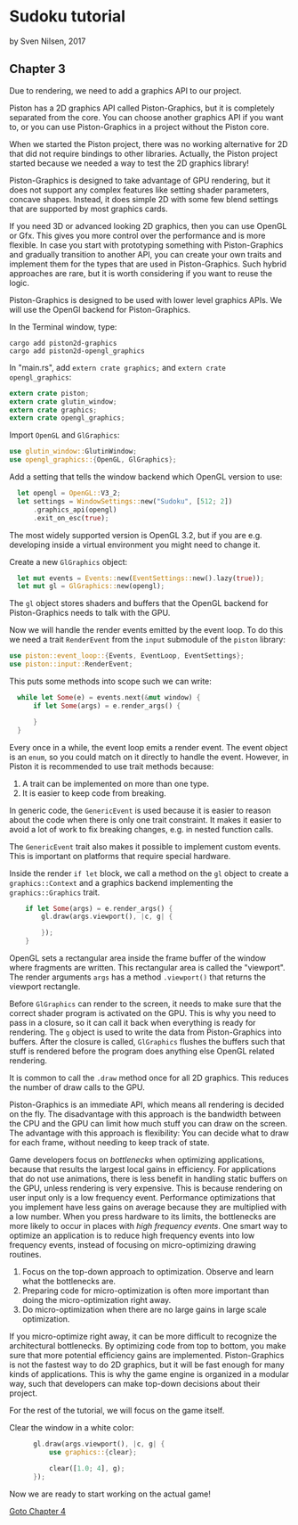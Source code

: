 # Sudoku tutorial
by Sven Nilsen, 2017

## Chapter 3

Due to rendering, we need to add a graphics API to our project.

Piston has a 2D graphics API called Piston-Graphics, but it is completely
separated from the core. You can choose another graphics API if you want to, or
you can use Piston-Graphics in a project without the Piston core.

When we started the Piston project, there was no working alternative for 2D that
did not require bindings to other libraries. Actually, the Piston project
started because we needed a way to test the 2D graphics library!

Piston-Graphics is designed to take advantage of GPU rendering, but it does not
support any complex features like setting shader parameters, concave shapes.
Instead, it does simple 2D with some few blend settings that are supported by
most graphics cards.

If you need 3D or advanced looking 2D graphics, then you can use OpenGL or Gfx.
This gives you more control over the performance and is more flexible. In case
you start with prototyping something with Piston-Graphics and gradually
transition to another API, you can create your own traits and implement them for
the types that are used in Piston-Graphics. Such hybrid approaches are rare, but
it is worth considering if you want to reuse the logic.

Piston-Graphics is designed to be used with lower level graphics APIs. We will
use the OpenGl backend for Piston-Graphics.

In the Terminal window, type:

```
cargo add piston2d-graphics
cargo add piston2d-opengl_graphics
```

In "main.rs", add `extern crate graphics;` and `extern crate opengl_graphics`:

```rust
extern crate piston;
extern crate glutin_window;
extern crate graphics;
extern crate opengl_graphics;
```

Import `OpenGL` and `GlGraphics`:

```rust
use glutin_window::GlutinWindow;
use opengl_graphics::{OpenGL, GlGraphics};
```

Add a setting that tells the window backend which OpenGL version to use:

```rust
  let opengl = OpenGL::V3_2;
  let settings = WindowSettings::new("Sudoku", [512; 2])
      .graphics_api(opengl)
      .exit_on_esc(true);
```

The most widely supported version is OpenGL 3.2, but if you are e.g. developing
inside a virtual environment you might need to change it.

Create a new `GlGraphics` object:

```rust
  let mut events = Events::new(EventSettings::new().lazy(true));
  let mut gl = GlGraphics::new(opengl);
```

The `gl` object stores shaders and buffers that the OpenGL backend for
Piston-Graphics needs to talk with the GPU.

Now we will handle the render events emitted by the event loop. To do this we
need a trait `RenderEvent` from the `input` submodule of the `piston` library:

```rust
use piston::event_loop::{Events, EventLoop, EventSettings};
use piston::input::RenderEvent;
```

This puts some methods into scope such we can write:

```rust
  while let Some(e) = events.next(&mut window) {
      if let Some(args) = e.render_args() {

      }
  }
```

Every once in a while, the event loop emits a render event. The event object is
an `enum`, so you could match on it directly to handle the event. However, in
Piston it is recommended to use trait methods because:

1. A trait can be implemented on more than one type.
2. It is easier to keep code from breaking.

In generic code, the `GenericEvent` is used because it is easier to reason about
the code when there is only one trait constraint. It makes it easier to avoid a
lot of work to fix breaking changes, e.g. in nested function calls.

The `GenericEvent` trait also makes it possible to implement custom events. This
is important on platforms that require special hardware.

Inside the render `if let` block, we call a method on the `gl` object to create
a `graphics::Context` and a graphics backend implementing the
`graphics::Graphics` trait.

```rust
    if let Some(args) = e.render_args() {
        gl.draw(args.viewport(), |c, g| {

        });
    }
```

OpenGL sets a rectangular area inside the frame buffer of the window where
fragments are written. This rectangular area is called the "viewport". The
render arguments `args` has a method `.viewport()` that returns the viewport
rectangle.

Before `GlGraphics` can render to the screen, it needs to make sure that the
correct shader program is activated on the GPU. This is why you need to pass in
a closure, so it can call it back when everything is ready for rendering. The
`g` object is used to write the data from Piston-Graphics into buffers. After
the closure is called, `GlGraphics` flushes the buffers such that stuff is
rendered before the program does anything else OpenGL related rendering.

It is common to call the `.draw` method once for all 2D graphics. This reduces
the number of draw calls to the GPU.

Piston-Graphics is an immediate API, which means all rendering is decided on the
fly. The disadvantage with this approach is the bandwidth between the CPU and
the GPU can limit how much stuff you can draw on the screen. The advantage with
this approach is flexibility: You can decide what to draw for each frame,
without needing to keep track of state.

Game developers focus on *bottlenecks* when optimizing applications, because
that results the largest local gains in efficiency. For applications that do not
use animations, there is less benefit in handling static buffers on the GPU,
unless rendering is very expensive. This is because rendering on user input only
is a low frequency event. Performance optimizations that you implement have less
gains on average because they are multiplied with a low number. When you press
hardware to its limits, the bottlenecks are more likely to occur in places with
*high frequency events*. One smart way to optimize an application is to reduce
high frequency events into low frequency events, instead of focusing on
micro-optimizing drawing routines.

1. Focus on the top-down approach to optimization. Observe and learn what the
   bottlenecks are.
2. Preparing code for micro-optimization is often more important than doing the
   micro-optimization right away.
3. Do micro-optimization when there are no large gains in large scale
   optimization.

If you micro-optimize right away, it can be more difficult to recognize the
architectural bottlenecks. By optimizing code from top to bottom, you make sure
that more potential efficiency gains are implemented. Piston-Graphics is not the
fastest way to do 2D graphics, but it will be fast enough for many kinds of
applications. This is why the game engine is organized in a modular way, such
that developers can make top-down decisions about their project.

For the rest of the tutorial, we will focus on the game itself.

Clear the window in a white color:

```rust
      gl.draw(args.viewport(), |c, g| {
          use graphics::{clear};

          clear([1.0; 4], g);
      });
```

Now we are ready to start working on the actual game!

[Goto Chapter 4](chp-04.md)
